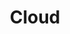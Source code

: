 ---
title: Cloud
layout: collection
permalink: /cloud/
collection: cloud
# entries_layout: grid
sort_by: date # (default) title
sort_order: reverse # forward (default), reverse
classes: wide
---